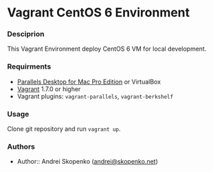 # Vagrant CentOS 6 Environment

### Desciprion

This Vagrant Environment deploy CentOS 6 VM for local development.

### Requirments

* [Parallels Desktop for Mac Pro Edition](http://www.parallels.com/products/desktop/download/) or VirtualBox
* [Vagrant](https://www.vagrantup.com/downloads.html) 1.7.0 or higher
* Vagrant plugins: `vagrant-parallels`, `vagrant-berkshelf`

### Usage
Clone git repository and run ```vagrant up```.

### Authors

* Author:: Andrei Skopenko (andrei@skopenko.net)
